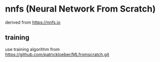 # nnfs (Neural Network From Scratch)
derived from https://nnfs.io

## training
use training algorithm from https://github.com/patrickloeber/MLfromscratch.git
